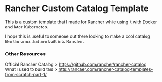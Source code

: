 # Rancher Custom Catalog Template

This is a custom template that I made for Rancher while using it with Docker and later Kubernetes.

I hope this is useful to someone out there looking to make a cool catalog like the ones that are built into Rancher.

### Other Resources
Official Rancher Catalog > https://github.com/rancher/rancher-catalog
<br>
What I used to build this > http://rancher.com/rancher-catalog-templates-from-scratch-part-1/